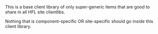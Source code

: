 This is a base client library of only super-generic items that are good to share in all HFL site clientlibs.

Nothing that is component-specific OR site-specific should go inside this client library.